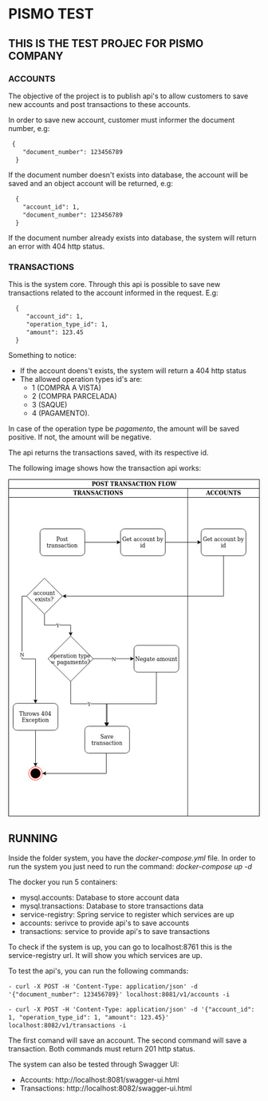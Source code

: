 #   PISMO TEST

## THIS IS THE TEST PROJEC FOR PISMO COMPANY

### ACCOUNTS

The objective of the project is to publish api's to allow customers to save new accounts and post transactions to these accounts.

In order to save new account, customer must informer the document number, e.g: 

```
 {
    "document_number": 123456789
  }
```

If the document number doesn't exists into database, the account will be saved and an object account will be returned, e.g:

```
  {
    "account_id": 1,
    "document_number": 123456789
  }
```

If the document number already exists into database, the system will return an error with 404 http status.

 
### TRANSACTIONS

This is the system core. Through this api is possible to save new transactions related to the account informed in the request. E.g:

```
  {
     "account_id": 1, 
     "operation_type_id": 1, 
     "amount": 123.45
  }
```

Something to notice:

- If the account doens't exists, the system will return a 404 http status
- The allowed operation types id's are: 
  - 1 (COMPRA A VISTA)
  - 2 (COMPRA PARCELADA)
  - 3 (SAQUE) 
  - 4 (PAGAMENTO). 

In case of the operation type be _pagamento_, the amount will be saved positive. If not, the amount will be negative.

The api returns the transactions saved, with its respective id.

The following image shows how the transaction api works:

![](Post_transactions_flow.jpg)

## RUNNING

Inside the folder system, you have the _docker-compose.yml_ file. In order to run the system you just need to run the command: _docker-compose up -d_

The docker you run 5 containers:

- mysql.accounts: Database to store account data
- mysql.transactions: Database to store transactions data
- service-registry: Spring service to register which services are up
- accounts: serivce to provide api's to save accounts
- transactions: service to provide api's to save transactions

To check if the system is up, you can go to localhost:8761 this is the service-registry url. It will show you which services are up.

To test the api's, you can run the following commands:

```
- curl -X POST -H 'Content-Type: application/json' -d '{"document_number": 123456789}' localhost:8081/v1/accounts -i 
```

```
- curl -X POST -H 'Content-Type: application/json' -d '{"account_id": 1, "operation_type_id": 1, "amount": 123.45}' localhost:8082/v1/transactions -i 
```

The first comand will save an account. The second command will save a transaction. Both commands must return 201 http status.

The system can also be tested through Swagger UI:

- Accounts: http://localhost:8081/swagger-ui.html
- Transactions: http://localhost:8082/swagger-ui.html
